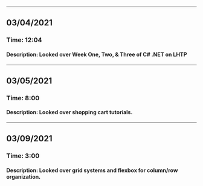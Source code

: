 <hr />
<h2>03/04/2021</h2>
<h3>Time: 12:04</h3>
<h4>Description: Looked over Week One, Two, & Three of C# .NET on LHTP</h4>
<hr />
<h2>03/05/2021</h2>
<h3>Time: 8:00</h3>
<h4>Description: Looked over shopping cart tutorials.</h4>
<hr />
<h2>03/09/2021</h2>
<h3>Time: 3:00</h3>
<h4>Description: Looked over grid systems and flexbox for column/row organization.</h4>